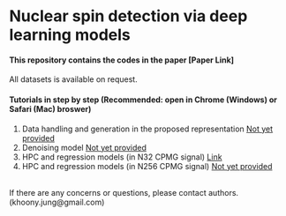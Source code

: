 # Nuclear spin detection via deep learning models
#### This repository contains the codes in the paper [Paper Link]

All datasets is available on request.

#### Tutorials in step by step (Recommended: open in Chrome (Windows) or Safari (Mac) broswer)</br>

1. Data handling and generation in the proposed representation [Not yet provided]()</br>
2. Denoising model [Not yet provided]()</br>
3. HPC and regression models (in N32 CPMG signal) [Link](https://colab.research.google.com/drive/15GKtvSyxBE7sBwpjYbXpOwSPL_2vhypF)</br>
4. HPC and regression models (in N256 CPMG signal) [Not yet provided]()</br>
</br>
If there are any concerns or questions, please contact authors. (khoony.jung@gmail.com)
